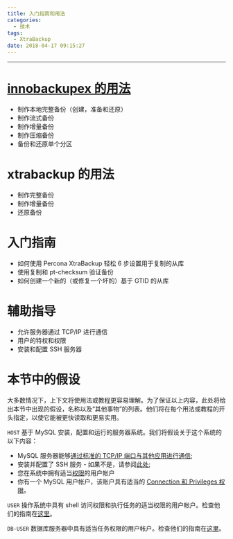 ```yaml
---
title: 入门指南和用法
categories:
  - 技术
tags:
  - XtraBackup
date: 2018-04-17 09:15:27
---
```


---
# [**innobackupex** 的用法](https://toypipi.github.io/2018/04/17/innobackupex-%E7%9A%84%E7%94%A8%E6%B3%95/)

* 制作本地完整备份（创建，准备和还原）
* 制作流式备份
* 制作增量备份
* 制作压缩备份
* 备份和还原单个分区

# **xtrabackup** 的用法

* 制作完整备份
* 制作增量备份
* 还原备份
<!-- more -->

# 入门指南

* 如何使用 Percona XtraBackup 轻松 6 步设置用于复制的从库
* 使用复制和 pt-checksum 验证备份
* 如何创建一个新的（或修复一个坏的）基于 GTID 的从库

# 辅助指导

* 允许服务器通过 TCP/IP 进行通信
* 用户的特权和权限
* 安装和配置 SSH 服务器

# 本节中的假设

大多数情况下，上下文将使用法或教程更容易理解。为了保证以上内容，此处将给出本节中出现的假设，名称以及“其他事物”的列表。他们将在每个用法或教程的开头指定，以使它能被更快读取和更易实用。

`HOST`
基于 MySQL 安装，配置和运行的服务器系统。我们将假设关于这个系统的以下内容：

* MySQL 服务器能够[通过标准的 TCP/IP 端口与其他应用进行通信](https://www.percona.com/doc/percona-xtrabackup/LATEST/howtos/enabling_tcp.html);
* 安装并配置了 SSH 服务 - 如果不是，请参阅[此处](https://www.percona.com/doc/percona-xtrabackup/LATEST/howtos/ssh_server.html);
* 您在系统中拥有适当[权限](https://www.percona.com/doc/percona-xtrabackup/LATEST/howtos/permissions.html)的用户帐户
* 你有一个 MySQL 用户帐户，该账户具有适当的 [Connection 和 Privileges 权限](https://www.percona.com/doc/percona-xtrabackup/LATEST/using_xtrabackup/privileges.html#privileges)。

`USER`
    操作系统中具有 shell 访问权限和执行任务的适当权限的用户帐户。检查他们的指南在[这里](https://www.percona.com/doc/percona-xtrabackup/LATEST/howtos/permissions.html)。
    
`DB-USER`
    数据库服务器中具有适当任务权限的用户帐户。检查他们的指南在[这里](https://www.percona.com/doc/percona-xtrabackup/LATEST/howtos/permissions.html)。